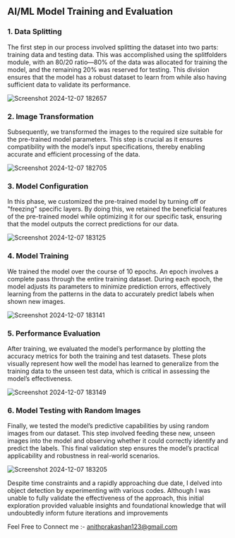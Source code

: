 ## AI/ML Model Training and Evaluation
### 1. Data Splitting
The first step in our process involved splitting the dataset into two parts: training data and testing data. This was accomplished using the splitfolders module, with an 80/20 ratio—80% of the data was allocated for training the model, and the remaining 20% was reserved for testing. This division ensures that the model has a robust dataset to learn from while also having sufficient data to validate its performance.

![Screenshot 2024-12-07 182657](https://github.com/user-attachments/assets/4962cff5-8f9d-446e-aa1b-ffb88b21f607)

### 2. Image Transformation
Subsequently, we transformed the images to the required size suitable for the pre-trained model parameters. This step is crucial as it ensures compatibility with the model’s input specifications, thereby enabling accurate and efficient processing of the data.

![Screenshot 2024-12-07 182705](https://github.com/user-attachments/assets/4b6f03c1-dddb-4c56-9a6f-c8d9dc5b44a4)

### 3. Model Configuration
In this phase, we customized the pre-trained model by turning off or "freezing" specific layers. By doing this, we retained the beneficial features of the pre-trained model while optimizing it for our specific task, ensuring that the model outputs the correct predictions for our data.

![Screenshot 2024-12-07 183125](https://github.com/user-attachments/assets/70376e39-8922-4701-9a10-e05f421ce362)

### 4. Model Training
We trained the model over the course of 10 epochs. An epoch involves a complete pass through the entire training dataset. During each epoch, the model adjusts its parameters to minimize prediction errors, effectively learning from the patterns in the data to accurately predict labels when shown new images.

![Screenshot 2024-12-07 183141](https://github.com/user-attachments/assets/7aba1c46-c581-4fda-b997-309f657231c4)

### 5. Performance Evaluation
After training, we evaluated the model’s performance by plotting the accuracy metrics for both the training and test datasets. These plots visually represent how well the model has learned to generalize from the training data to the unseen test data, which is critical in assessing the model’s effectiveness.

![Screenshot 2024-12-07 183149](https://github.com/user-attachments/assets/aedbcb8f-6822-4346-9916-40951046a698)

### 6. Model Testing with Random Images
Finally, we tested the model’s predictive capabilities by using random images from our dataset. This step involved feeding these new, unseen images into the model and observing whether it could correctly identify and predict the labels. This final validation step ensures the model’s practical applicability and robustness in real-world scenarios.

![Screenshot 2024-12-07 183205](https://github.com/user-attachments/assets/c7c46583-1560-4d80-991b-cdd37f4e975e)

 Despite time constraints and a rapidly approaching due date, I delved into object detection by experimenting with various codes. Although I was unable to fully validate the effectiveness of the approach, this initial exploration provided valuable insights and foundational knowledge that will undoubtedly inform future iterations and improvements

Feel Free to Connect me :- anithprakashan123@gmail.com




